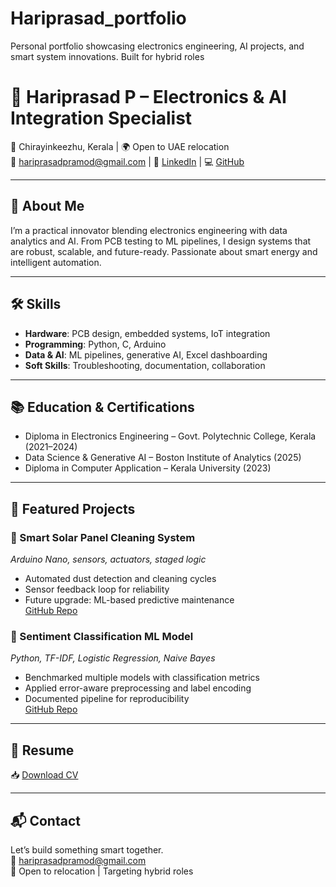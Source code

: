 # Hariprasad_portfolio
Personal portfolio showcasing electronics engineering, AI projects, and smart system innovations. Built for hybrid roles 
# 👋 Hariprasad P – Electronics & AI Integration Specialist

📍 Chirayinkeezhu, Kerala | 🌍 Open to UAE relocation  
📧 hariprasadpramod@gmail.com | 🔗 [LinkedIn](https://linkedin.com/in/hariprasad) | 💻 [GitHub](https://github.com/hariprasad)

---

## 🚀 About Me

I’m a practical innovator blending electronics engineering with data analytics and AI. From PCB testing to ML pipelines, I design systems that are robust, scalable, and future-ready. Passionate about smart energy and intelligent automation.

---

## 🛠️ Skills

- **Hardware**: PCB design, embedded systems, IoT integration  
- **Programming**: Python, C, Arduino  
- **Data & AI**: ML pipelines, generative AI, Excel dashboarding  
- **Soft Skills**: Troubleshooting, documentation, collaboration

---

## 📚 Education & Certifications

- Diploma in Electronics Engineering – Govt. Polytechnic College, Kerala (2021–2024)  
- Data Science & Generative AI – Boston Institute of Analytics (2025)  
- Diploma in Computer Application – Kerala University (2023)

---

## 🔧 Featured Projects

### 🔆 Smart Solar Panel Cleaning System  
*Arduino Nano, sensors, actuators, staged logic*  
- Automated dust detection and cleaning cycles  
- Sensor feedback loop for reliability  
- Future upgrade: ML-based predictive maintenance  
[GitHub Repo](https://github.com/hariprasad/solar-cleaning-system)

### 💬 Sentiment Classification ML Model  
*Python, TF-IDF, Logistic Regression, Naive Bayes*  
- Benchmarked multiple models with classification metrics  
- Applied error-aware preprocessing and label encoding  
- Documented pipeline for reproducibility  
[GitHub Repo](https://github.com/hariprasad/sentiment-classifier)

---

## 📄 Resume

📥 [Download CV](https://github.com/hariprasad/portfolio-site/blob/main/HARIPRASAD_P_CV.pdf)

---

## 📬 Contact

Let’s build something smart together.  
📧 hariprasadpramod@gmail.com  
📍 Open to relocation | Targeting  hybrid roles
